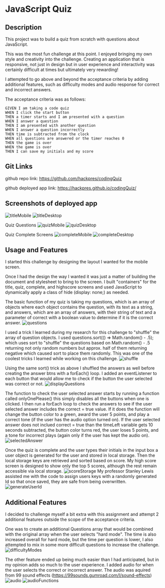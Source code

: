 # JavaScript Quiz

## Description

This project was to build a quiz from scratch with questions about JavaScript.

This was the most fun challenge at this point. I enjoyed bringing my own style and creativity into the challenge. Creating an application that is responsive, not just in design but in user experience and interactivity was certainly difficult at times but ultimately very rewarding!

I attempted to go above and beyond the acceptance criteria by adding additional features, such as difficulty modes and audio response for correct and incorrect answers.

The acceptance criteria was as follows:
```
GIVEN I am taking a code quiz
WHEN I click the start button
THEN a timer starts and I am presented with a question
WHEN I answer a question
THEN I am presented with another question
WHEN I answer a question incorrectly
THEN time is subtracted from the clock
WHEN all questions are answered or the timer reaches 0
THEN the game is over
WHEN the game is over
THEN I can save my initials and my score
```

## Git Links

github repo link:
https://github.com/hackpres/codingQuiz

github deployed app link:
https://hackpres.github.io/codingQuiz/

## Screenshots of deployed app
![titleMobile](./assets/images/titleMobile.png?raw=true "Mobile Title Screen")
![titleDesktop](./assets/images/titleDesktop.png?raw=true "Desktop Title Screen")

Quiz Questions
![quizMobile](./assets/images/quizMobile.png?raw=true "Mobile Quiz Questions")
![quizDesktop](./assets/images/quizDesktop.png?raw=true "Desktop Quiz Questions")

Quiz Complete Screens
![completeMobile](./assets/images/completeMobile.png?raw=true "Mobile Complete Screen")
![completeDesktop](./assets/images/completeDesktop.png?raw=true "Desktop Complete Screen")

## Usage and Features

I started this challenge by designing the layout I wanted for the mobile screen.

Once I had the design the way I wanted it was just a matter of building the document and stylesheet to bring to the screen. I built "containers" for the title, quiz, complete, and highscore screens and used JavaScript to dynamically apply a class of hide (display: none;) as needed.

The basic function of my quiz is taking my questions, which is an array of objects where each object contains the question, with its text as a string, and answers, which are an array of answers, with their string of text and a parameter of correct with a boolean value to determine if it is the correct answer.
![questions](./assets/images/questions.png?raw=true "The beginning view of my questions, an array of question objects.")

I used a trick I learned during my research for this challenge to "shuffle" the array of question objects. I used questions.sort(() => Math.random() - .5); which uses sort to "shuffle" the questions based on Math.random() - .5 returning not only random numbers but approx. half of them returning negative which caused sort to place them randomly. This was one of the coolest tricks I learned while working on this challenge.
![shuffle](./assets/images/shuffle.png?raw=true "Code to shuffle me questions array.")

Using the same sort() trick as above I shuffled the answers as well before creating the answer btns with a forEach() loop. I added an eventListener to each button that would allow me to check if the button the user selected was correct or not.
![displayQuestions](./assets/images/displayQuestions.png?raw=true "Code to create and display my question buttons.")

The function to check the user selected answer starts by running a function called onlyOnePlease() this simply disables all the buttons when one is clicked. I then run a forEach loop to check the answers to see if the user selected answer includes the correct = true value. If it does the function will change the button color to a green, award the user 5 points, and play a correct tone (if the user has the audio option turned on). If the user selected answer does not inclued correct = true than the timeLeft variable gets 10 seconds subtracted, the button color turns red, the user loses 5 points, and a tone for incorrect plays (again only if the user has kept the audio on).
![selectedAnswer](./assets/images/selectedAnswer.png?raw=true "Code to check the user selected answers correctness.")

Once the quiz is complete and the user types their initials in the input box a user object is generated for the user and stored in local storage. Then the local storage keys are retrieved  and sorted based on score. My high score screen is designed to show only the top 5 scores, although the rest remain accessible via local storage.
![scoreStorage](./assets/images/scoreStorage.png?raw=true "Code showing how my user object is created, stored, retrieved, and printed")
My professor Stanley Lewis assisted me with the code to assign users keys with a randomly generated Id so that once saved, they are safe from being overwritten.
![generateUserId](./assets/images/generateUserId.png?raw=true "Code to generate a safe unique id for storing user info in local storage")

## Additional Features

I decided to challenge myself a bit extra with this assignment and attempt 2 additional features outside the scope of the acceptance criteria.

One was to create an additional Questions array that would be combined with the original array when the user selects "hard mode". The time is also increased overall for hard mode, but the time per question is lower, I also attempted to mix in some more difficult questions to increase the challenge.
![difficultyModes](./assets/images/difficultyModes.png?raw=true "Code functions for easy and hard modes")

The other feature ended up being much easier than I had anticipated, but in my opinion adds so much to the user experience.
I added audio for when the user selects the correct or incorrect answer. The audio was aquired from 99 sound effects (https://99sounds.gumroad.com/l/sound-effects)
![audio](./assets/images/audio.png?raw=true "Variable declarations for the audio files and the volume")
![audioFunctions](./assets/images/audioFunctions.png?raw=true "Code for the audio functions")